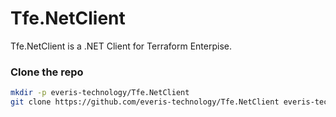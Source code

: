 # Tfe.NetClient

Tfe.NetClient is a .NET Client for Terraform Enterpise.

### Clone the repo

```bash
mkdir -p everis-technology/Tfe.NetClient
git clone https://github.com/everis-technology/Tfe.NetClient everis-technology/Tfe.NetClient
```